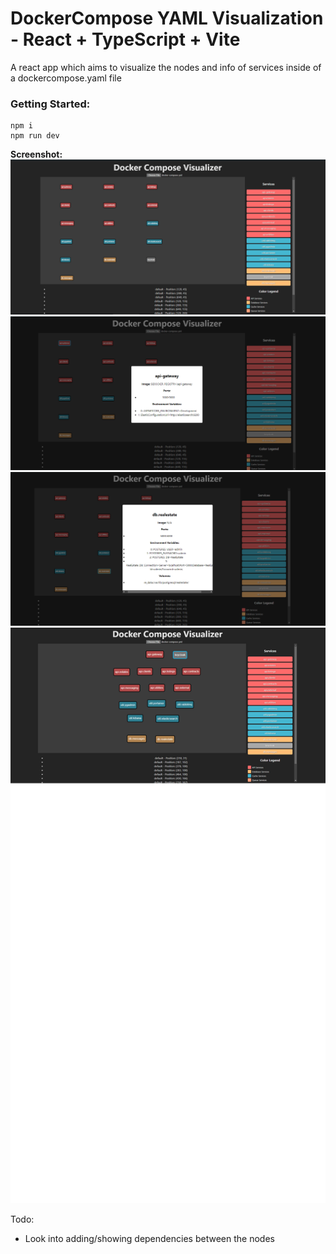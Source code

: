 # DockerCompose YAML Visualization - React + TypeScript + Vite
A react app which aims to visualize the nodes and info of services inside of a dockercompose.yaml file

### Getting Started:
```
npm i 
npm run dev
```

**Screenshot:**
<img src="https://raw.githubusercontent.com/ivaaak/DockerCompose-Visualizer/main/screenshots/1.png"></img>
<img src="https://raw.githubusercontent.com/ivaaak/DockerCompose-Visualizer/main/screenshots/2.png"></img>
<img src="https://raw.githubusercontent.com/ivaaak/DockerCompose-Visualizer/main/screenshots/3.png"></img>
<img src="https://raw.githubusercontent.com/ivaaak/DockerCompose-Visualizer/main/screenshots/4.png"></img>

Todo: 
- Look into adding/showing dependencies between the nodes